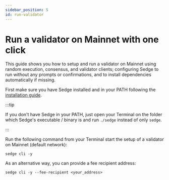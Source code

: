 ```yaml
---
sidebar_position: 5
id: run-validator
---
```


# Run a validator on Mainnet with one click

This guide shows you how to setup and run a validator on Mainnet using random execution, consensus, and validator clients; configuring Sedge to run without any prompts or confirmations, and to install dependencies automatically if missing.

First make sure you have Sedge installed and in your PATH following the [installation guide](install-guide.mdx).

:::tip

If you don't have Sedge in your PATH, just open your Terminal on the folder which Sedge's executable / binary is and run `./sedge` instead of only `sedge`.

:::

Run the following command from your Terminal start the setup of a validator on Mainnet (default network):

```
sedge cli -y
```

As an alternative way, you can provide a fee recipient address:

```
sedge cli -y --fee-recipient <your_address>
```